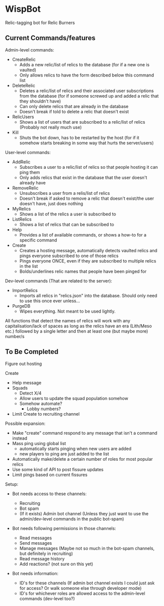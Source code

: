 # WispBot
Relic-tagging bot for Relic Burners


## Current Commands/features
Admin-level commands:
* CreateRelic
    * Adds a new relic/list of relics to the database (for if a new one is vaulted)
    * Only allows relics to have the form described below this command list
* DeleteRelic
    * Deletes a relic/list of relics and their associated user subscriptions from the database (for if someone screwed up and added a relic that they shouldn't have)
    * Can only delete relics that are already in the database
    * Doesn't break if told to delete a relic that doesn't exist
* RelicUsers
    * Shows a list of users that are subscribed to a relic/list of relics (Probably not really much use)
* Kill
    * Shuts the bot down, has to be restarted by the host (for if it somehow starts breaking in some way that hurts the server/users)

User-level commands:
* AddRelic
    * Subscribes a user to a relic/list of relics so that people hosting it can ping them
    * Only adds relics that exist in the database that the user doesn't already have
* RemoveRelic
    * Unsubscribes a user from a relis/list of relics
    * Doesn't break if asked to remove a relic that doesn't exist/the user doesn't have, just does nothing
* MyRelics
    * Shows a list of the relics a user is subscribed to
* ListRelics
    * Shows a list of relics that can be subscribed to
* Help
    * Provides a list of available commands, or shows a how-to for a specific command
* Create
    * Creates a hosting message, automatically detects vaulted relics and pings everyone subscribed to one of those relics
    * Pings everyone ONCE, even if they are subscribed to multiple relics in the list
    * Bolds/underlines relic names that people have been pinged for

Dev-level commands (That are related to the server):
* ImportRelics
    * Imports all relics in "relics.json" into the database. Should only need to use this once ever unless...
* PurgeDB
    * Wipes everything. Not meant to be used lightly. 


All functions that detect the names of relics will work with any capitalisation/lack of spaces 
as long as the relics have an era (Lith/Meso etc.) followed by a single letter and then at least one (but maybe more) number/s

## To Be Completed
Figure out hosting


Create
* Help message
* Squads
    * Detect X/4
    * Allow users to update the squad population somehow
    * Somehow automate?
        * Lobby numbers?
* Limit Create to recruiting channel

Possible expansion:
* Make "create" command respond to any message that isn't a command instead
* Mass ping using global list
    * automatically starts pinging when new users are added
    * new players to ping are just added to the list
* Automatically make/delete a certain number of roles for most popular relics
* Use some kind of API to post fissure updates
* Limit pings based on current fissures

Setup:
* Bot needs access to these channels:
    * Recruiting
    * Bot spam
    * (If it exists) Admin bot channel (Unless they just want to use the admin/dev-level commands in the public bot-spam)

* Bot needs following permissions in those channels:
    * Read messages
    * Send messages
    * Manage messages (Maybe not so much in the bot-spam channels, but definitely in recruiting)
    * Read message history
    * Add reactions? (not sure on this yet)

* Bot needs information: 
    * ID's for these channels (If admin bot channel exists I could just ask for access? Or walk someone else through developer mode)
    * ID's for whichever roles are allowed access to the admin-level commands (dev-level too?)